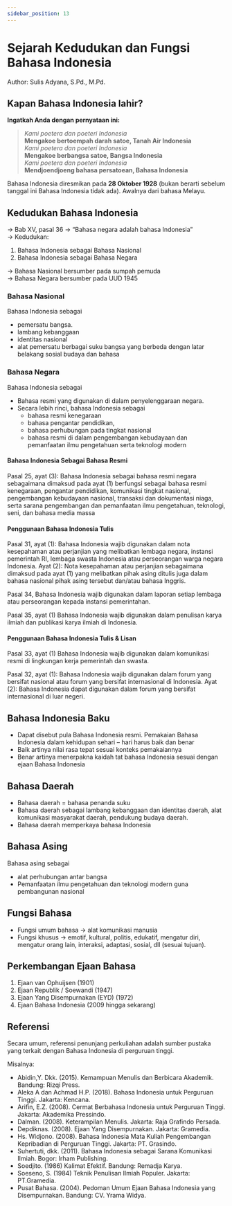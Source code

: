 ```yaml
---
sidebar_position: 13
---
```


# Sejarah Kedudukan dan Fungsi Bahasa Indonesia

Author: Sulis Adyana, S.Pd., M.Pd.

## Kapan Bahasa Indonesia lahir?

**Ingatkah Anda dengan pernyataan ini:**

> _Kami poetera dan poeteri Indonesia_  
> **Mengakoe bertoempah darah satoe, Tanah Air Indonesia**  
> _Kami poetera dan poeteri Indonesia_  
> **Mengakoe berbangsa satoe, Bangsa Indonesia**  
> _Kami poetera dan poeteri Indonesia_  
> **Mendjoendjoeng bahasa persatoean, Bahasa Indonesia**

Bahasa Indonesia diresmikan pada **28 Oktober 1928** (bukan berarti sebelum tanggal ini Bahasa Indonesia tidak ada). Awalnya dari bahasa Melayu.

## Kedudukan Bahasa Indonesia

-> Bab XV, pasal 36 -> “Bahasa negara adalah bahasa Indonesia”  
-> Kedudukan:

1. Bahasa Indonesia sebagai Bahasa Nasional
2. Bahasa Indonesia sebagai Bahasa Negara

-> Bahasa Nasional bersumber pada sumpah pemuda  
-> Bahasa Negara bersumber pada UUD 1945

### Bahasa Nasional

Bahasa Indonesia sebagai

- pemersatu bangsa.
- lambang kebanggaan
- identitas nasional
- alat pemersatu berbagai suku bangsa yang berbeda dengan latar belakang sosial budaya dan bahasa

### Bahasa Negara

Bahasa Indonesia sebagai

- Bahasa resmi yang digunakan di dalam penyelenggaraan negara.
- Secara lebih rinci, bahasa Indonesia sebagai
  - bahasa resmi kenegaraan
  - bahasa pengantar pendidikan,
  - bahasa perhubungan pada tingkat nasional
  - bahasa resmi di dalam pengembangan kebudayaan dan pemanfaatan ilmu pengetahuan serta teknologi modern

#### Bahasa Indonesia Sebagai Bahasa Resmi

Pasal 25, ayat (3): Bahasa Indonesia sebagai bahasa resmi negara sebagaimana dimaksud pada ayat (1) berfungsi sebagai bahasa resmi kenegaraan, pengantar pendidikan, komunikasi tingkat nasional, pengembangan kebudayaan nasional, transaksi dan dokumentasi niaga, serta sarana pengembangan dan pemanfaatan ilmu pengetahuan, teknologi, seni, dan bahasa media massa

#### Penggunaan Bahasa Indonesia Tulis

Pasal 31, ayat (1): Bahasa Indonesia wajib digunakan dalam nota kesepahaman atau perjanjian yang melibatkan lembaga negara, instansi pemerintah RI, lembaga swasta Indonesia atau perseorangan warga negara Indonesia. Ayat (2): Nota kesepahaman atau perjanjian sebagaimana dimaksud pada ayat (1) yang melibatkan pihak asing ditulis juga dalam bahasa nasional pihak asing tersebut dan/atau bahasa Inggris.

Pasal 34, Bahasa Indonesia wajib digunakan dalam laporan setiap lembaga atau perseorangan kepada instansi pemerintahan.

Pasal 35, ayat (1) Bahasa Indonesia wajib digunakan dalam penulisan karya ilmiah dan publikasi karya ilmiah di Indonesia.

#### Penggunaan Bahasa Indonesia Tulis & Lisan

Pasal 33, ayat (1) Bahasa Indonesia wajib digunakan dalam komunikasi resmi di lingkungan kerja pemerintah dan swasta.

Pasal 32, ayat (1): Bahasa Indonesia wajib digunakan dalam forum yang bersifat nasional atau forum yang bersifat internasional di Indonesia. Ayat (2): Bahasa Indonesia dapat digunakan dalam forum yang bersifat internasional di luar negeri.

## Bahasa Indonesia Baku

- Dapat disebut pula Bahasa Indonesia resmi. Pemakaian Bahasa Indonesia dalam kehidupan sehari – hari harus baik dan benar
- Baik artinya nilai rasa tepat sesuai konteks pemakaiannya
- Benar artinya menerpakna kaidah tat bahasa Indonesia sesuai dengan ejaan Bahasa Indonesia

## Bahasa Daerah

- Bahasa daerah = bahasa penanda suku
- Bahasa daerah sebagai lambang kebanggaan dan identitas daerah, alat komunikasi masyarakat daerah, pendukung budaya daerah.
- Bahasa daerah memperkaya bahasa Indonesia

## Bahasa Asing

Bahasa asing sebagai

- alat perhubungan antar bangsa
- Pemanfaatan ilmu pengetahuan dan teknologi modern guna pembangunan nasional

## Fungsi Bahasa

- Fungsi umum bahasa -> alat komunikasi manusia
- Fungsi khusus -> emotif, kultural, politis, edukatif, mengatur diri, mengatur orang lain, interaksi, adaptasi, sosial, dll (sesuai tujuan).

## Perkembangan Ejaan Bahasa

1. Ejaan van Ophuijsen (1901)
2. Ejaan Republik / Soewandi (1947)
3. Ejaan Yang Disempurnakan (EYD) (1972)
4. Ejaan Bahasa Indonesia (2009 hingga sekarang)

## Referensi

Secara umum, referensi penunjang perkuliahan adalah sumber pustaka yang terkait dengan Bahasa Indonesia di perguruan tinggi.

Misalnya:

- Abidin,Y. Dkk. (2015). Kemampuan Menulis dan Berbicara Akademik. Bandung: Rizqi Press.
- Aleka A dan Achmad H.P. (2018). Bahasa Indonesia untuk Perguruan Tinggi. Jakarta: Kencana.
- Arifin, E.Z. (2008). Cermat Berbahasa Indonesia untuk Perguruan Tinggi. Jakarta: Akademika Pressindo.
- Dalman. (2008). Keterampilan Menulis. Jakarta: Raja Grafindo Persada.
- Depdiknas. (2008). Ejaan Yang Disempurnakan. Jakarta: Gramedia.
- Hs. Widjono. (2008). Bahasa Indonesia Mata Kuliah Pengembangan Kepribadian di Perguruan Tinggi. Jakarta: PT. Grasindo.
- Suhertuti, dkk. (2011). Bahasa Indonesia sebagai Sarana Komunikasi Ilmiah. Bogor: Irham Publishing.
- Soedjito. (1986) Kalimat Efektif. Bandung: Remadja Karya.
- Soeseno, S. (1984) Teknik Penulisan Ilmiah Populer. Jakarta: PT.Gramedia.
- Pusat Bahasa. (2004). Pedoman Umum Ejaan Bahasa Indonesia yang Disempurnakan. Bandung: CV. Yrama Widya.
